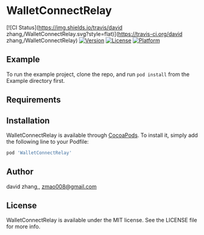 # WalletConnectRelay

[![CI Status](https://img.shields.io/travis/david zhang,/WalletConnectRelay.svg?style=flat)](https://travis-ci.org/david zhang,/WalletConnectRelay)
[![Version](https://img.shields.io/cocoapods/v/WalletConnectRelay.svg?style=flat)](https://cocoapods.org/pods/WalletConnectRelay)
[![License](https://img.shields.io/cocoapods/l/WalletConnectRelay.svg?style=flat)](https://cocoapods.org/pods/WalletConnectRelay)
[![Platform](https://img.shields.io/cocoapods/p/WalletConnectRelay.svg?style=flat)](https://cocoapods.org/pods/WalletConnectRelay)

## Example

To run the example project, clone the repo, and run `pod install` from the Example directory first.

## Requirements

## Installation

WalletConnectRelay is available through [CocoaPods](https://cocoapods.org). To install
it, simply add the following line to your Podfile:

```ruby
pod 'WalletConnectRelay'
```

## Author

david zhang,, zmao008@gmail.com

## License

WalletConnectRelay is available under the MIT license. See the LICENSE file for more info.
